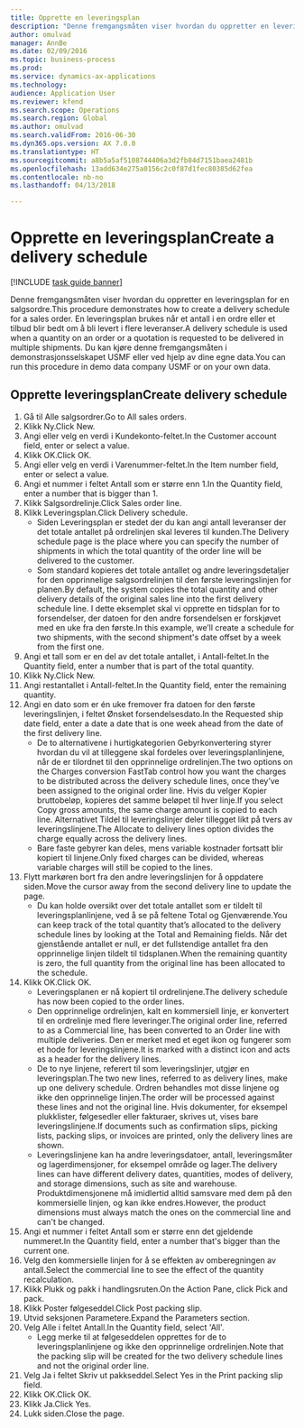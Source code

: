 ```yaml
--- 
title: Opprette en leveringsplan
description: "Denne fremgangsmåten viser hvordan du oppretter en leveringsplan for en salgsordre."
author: omulvad
manager: AnnBe
ms.date: 02/09/2016
ms.topic: business-process
ms.prod: 
ms.service: dynamics-ax-applications
ms.technology: 
audience: Application User
ms.reviewer: kfend
ms.search.scope: Operations
ms.search.region: Global
ms.author: omulvad
ms.search.validFrom: 2016-06-30
ms.dyn365.ops.version: AX 7.0.0
ms.translationtype: HT
ms.sourcegitcommit: a8b5a5af5108744406a3d2fb84d7151baea2481b
ms.openlocfilehash: 13add634e275a0156c2c0f87d1fec80385d62fea
ms.contentlocale: nb-no
ms.lasthandoff: 04/13/2018

---
```

# <a name="create-a-delivery-schedule"></a><span data-ttu-id="6ad0b-103">Opprette en leveringsplan</span><span class="sxs-lookup"><span data-stu-id="6ad0b-103">Create a delivery schedule</span></span>

[!INCLUDE [task guide banner](../../includes/task-guide-banner.md)]

<span data-ttu-id="6ad0b-104">Denne fremgangsmåten viser hvordan du oppretter en leveringsplan for en salgsordre.</span><span class="sxs-lookup"><span data-stu-id="6ad0b-104">This procedure demonstrates how to create a delivery schedule for a sales order.</span></span> <span data-ttu-id="6ad0b-105">En leveringsplan brukes når et antall i en ordre eller et tilbud blir bedt om å bli levert i flere leveranser.</span><span class="sxs-lookup"><span data-stu-id="6ad0b-105">A delivery schedule is used when a quantity on an order or a quotation is requested to be delivered in multiple shipments.</span></span> <span data-ttu-id="6ad0b-106">Du kan kjøre denne fremgangsmåten i demonstrasjonsselskapet USMF eller ved hjelp av dine egne data.</span><span class="sxs-lookup"><span data-stu-id="6ad0b-106">You can run this procedure in demo data company USMF or on your own data.</span></span>


## <a name="create-delivery-schedule"></a><span data-ttu-id="6ad0b-107">Opprette leveringsplan</span><span class="sxs-lookup"><span data-stu-id="6ad0b-107">Create delivery schedule</span></span>
1. <span data-ttu-id="6ad0b-108">Gå til Alle salgsordrer.</span><span class="sxs-lookup"><span data-stu-id="6ad0b-108">Go to All sales orders.</span></span>
2. <span data-ttu-id="6ad0b-109">Klikk Ny.</span><span class="sxs-lookup"><span data-stu-id="6ad0b-109">Click New.</span></span>
3. <span data-ttu-id="6ad0b-110">Angi eller velg en verdi i Kundekonto-feltet.</span><span class="sxs-lookup"><span data-stu-id="6ad0b-110">In the Customer account field, enter or select a value.</span></span>
4. <span data-ttu-id="6ad0b-111">Klikk OK.</span><span class="sxs-lookup"><span data-stu-id="6ad0b-111">Click OK.</span></span>
5. <span data-ttu-id="6ad0b-112">Angi eller velg en verdi i Varenummer-feltet.</span><span class="sxs-lookup"><span data-stu-id="6ad0b-112">In the Item number field, enter or select a value.</span></span>
6. <span data-ttu-id="6ad0b-113">Angi et nummer i feltet Antall som er større enn 1.</span><span class="sxs-lookup"><span data-stu-id="6ad0b-113">In the Quantity field, enter a number that is bigger than 1.</span></span>
7. <span data-ttu-id="6ad0b-114">Klikk Salgsordrelinje.</span><span class="sxs-lookup"><span data-stu-id="6ad0b-114">Click Sales order line.</span></span>
8. <span data-ttu-id="6ad0b-115">Klikk Leveringsplan.</span><span class="sxs-lookup"><span data-stu-id="6ad0b-115">Click Delivery schedule.</span></span>
    * <span data-ttu-id="6ad0b-116">Siden Leveringsplan er stedet der du kan angi antall leveranser der det totale antallet på ordrelinjen skal leveres til kunden.</span><span class="sxs-lookup"><span data-stu-id="6ad0b-116">The Delivery schedule page is the place where you can specify the number of shipments in which the total quantity of the order line will be delivered to the customer.</span></span>    
    * <span data-ttu-id="6ad0b-117">Som standard kopieres det totale antallet og andre leveringsdetaljer for den opprinnelige salgsordrelinjen til den første leveringslinjen for planen.</span><span class="sxs-lookup"><span data-stu-id="6ad0b-117">By default, the system copies the total quantity and other delivery details of the original sales line into the first delivery schedule line.</span></span> <span data-ttu-id="6ad0b-118">I dette eksemplet skal vi opprette en tidsplan for to forsendelser, der datoen for den andre forsendelsen er forskjøvet med en uke fra den første.</span><span class="sxs-lookup"><span data-stu-id="6ad0b-118">In this example, we’ll create a schedule for two shipments, with the second shipment's date offset by a week from the first one.</span></span>  
9. <span data-ttu-id="6ad0b-119">Angi et tall som er en del av det totale antallet, i Antall-feltet.</span><span class="sxs-lookup"><span data-stu-id="6ad0b-119">In the Quantity field, enter a number that is part of the total quantity.</span></span>
10. <span data-ttu-id="6ad0b-120">Klikk Ny.</span><span class="sxs-lookup"><span data-stu-id="6ad0b-120">Click New.</span></span>
11. <span data-ttu-id="6ad0b-121">Angi restantallet i Antall-feltet.</span><span class="sxs-lookup"><span data-stu-id="6ad0b-121">In the Quantity field, enter the remaining quantity.</span></span>
12. <span data-ttu-id="6ad0b-122">Angi en dato som er én uke fremover fra datoen for den første leveringslinjen, i feltet Ønsket forsendelsesdato.</span><span class="sxs-lookup"><span data-stu-id="6ad0b-122">In the Requested ship date field, enter a date a date that is one week ahead from the date of the first delivery line.</span></span>
    * <span data-ttu-id="6ad0b-123">De to alternativene i hurtigkategorien Gebyrkonvertering styrer hvordan du vil at tilleggene skal fordeles over leveringsplanlinjene, når de er tilordnet til den opprinnelige ordrelinjen.</span><span class="sxs-lookup"><span data-stu-id="6ad0b-123">The two options on the Charges conversion FastTab control how you want the charges to be distributed across the delivery schedule lines, once they’ve been assigned to the original order line.</span></span> <span data-ttu-id="6ad0b-124">Hvis du velger Kopier bruttobeløp, kopieres det samme beløpet til hver linje.</span><span class="sxs-lookup"><span data-stu-id="6ad0b-124">If you select Copy gross amounts, the same charge amount is copied to each line.</span></span> <span data-ttu-id="6ad0b-125">Alternativet Tildel til leveringslinjer deler tillegget likt på tvers av leveringslinjene.</span><span class="sxs-lookup"><span data-stu-id="6ad0b-125">The Allocate to delivery lines option divides the charge equally across the delivery lines.</span></span>  
    * <span data-ttu-id="6ad0b-126">Bare faste gebyrer kan deles, mens variable kostnader fortsatt blir kopiert til linjene.</span><span class="sxs-lookup"><span data-stu-id="6ad0b-126">Only fixed charges can be divided, whereas variable charges will still be copied to the lines.</span></span>  
13. <span data-ttu-id="6ad0b-127">Flytt markøren bort fra den andre leveringslinjen for å oppdatere siden.</span><span class="sxs-lookup"><span data-stu-id="6ad0b-127">Move the cursor away from the second delivery line to update the page.</span></span>
    * <span data-ttu-id="6ad0b-128">Du kan holde oversikt over det totale antallet som er tildelt til leveringsplanlinjene, ved å se på feltene Total og Gjenværende.</span><span class="sxs-lookup"><span data-stu-id="6ad0b-128">You can keep track of the total quantity that’s allocated to the delivery schedule lines by looking at the Total and Remaining fields.</span></span> <span data-ttu-id="6ad0b-129">Når det gjenstående antallet er null, er det fullstendige antallet fra den opprinnelige linjen tildelt til tidsplanen.</span><span class="sxs-lookup"><span data-stu-id="6ad0b-129">When the remaining quantity is zero, the full quantity from the original line has been allocated to the schedule.</span></span>   
14. <span data-ttu-id="6ad0b-130">Klikk OK.</span><span class="sxs-lookup"><span data-stu-id="6ad0b-130">Click OK.</span></span>
    * <span data-ttu-id="6ad0b-131">Leveringsplanen er nå kopiert til ordrelinjene.</span><span class="sxs-lookup"><span data-stu-id="6ad0b-131">The delivery schedule has now been copied to the order lines.</span></span>   
    * <span data-ttu-id="6ad0b-132">Den opprinnelige ordrelinjen, kalt en kommersiell linje, er konvertert til en ordrelinje med flere leveringer.</span><span class="sxs-lookup"><span data-stu-id="6ad0b-132">The original order line, referred to as a Commercial line, has been converted to an Order line with multiple deliveries.</span></span> <span data-ttu-id="6ad0b-133">Den er merket med et eget ikon og fungerer som et hode for leveringslinjene.</span><span class="sxs-lookup"><span data-stu-id="6ad0b-133">It is marked with a distinct icon and acts as a header for the delivery lines.</span></span>  
    * <span data-ttu-id="6ad0b-134">De to nye linjene, referert til som leveringslinjer, utgjør en leveringsplan.</span><span class="sxs-lookup"><span data-stu-id="6ad0b-134">The two new lines, referred to as delivery lines, make up one delivery schedule.</span></span> <span data-ttu-id="6ad0b-135">Ordren behandles mot disse linjene og ikke den opprinnelige linjen.</span><span class="sxs-lookup"><span data-stu-id="6ad0b-135">The order will be processed against these lines and not the original line.</span></span> <span data-ttu-id="6ad0b-136">Hvis dokumenter, for eksempel plukklister, følgesedler eller fakturaer, skrives ut, vises bare leveringslinjene.</span><span class="sxs-lookup"><span data-stu-id="6ad0b-136">If documents such as confirmation slips, picking lists, packing slips, or invoices are printed, only the delivery lines are shown.</span></span>   
    * <span data-ttu-id="6ad0b-137">Leveringslinjene kan ha andre leveringsdatoer, antall, leveringsmåter og lagerdimensjoner, for eksempel område og lager.</span><span class="sxs-lookup"><span data-stu-id="6ad0b-137">The delivery lines can have different delivery dates, quantities, modes of delivery, and storage dimensions, such as site and warehouse.</span></span> <span data-ttu-id="6ad0b-138">Produktdimensjonene må imidlertid alltid samsvare med dem på den kommersielle linjen, og kan ikke endres.</span><span class="sxs-lookup"><span data-stu-id="6ad0b-138">However, the product dimensions must always match the ones on the commercial line and can't be changed.</span></span>  
15. <span data-ttu-id="6ad0b-139">Angi et nummer i feltet Antall som er større enn det gjeldende nummeret.</span><span class="sxs-lookup"><span data-stu-id="6ad0b-139">In the Quantity field, enter a number that's bigger than the current one.</span></span>
16. <span data-ttu-id="6ad0b-140">Velg den kommersielle linjen for å se effekten av omberegningen av antall.</span><span class="sxs-lookup"><span data-stu-id="6ad0b-140">Select the commercial line to see the effect of the quantity recalculation.</span></span>
17. <span data-ttu-id="6ad0b-141">Klikk Plukk og pakk i handlingsruten.</span><span class="sxs-lookup"><span data-stu-id="6ad0b-141">On the Action Pane, click Pick and pack.</span></span>
18. <span data-ttu-id="6ad0b-142">Klikk Poster følgeseddel.</span><span class="sxs-lookup"><span data-stu-id="6ad0b-142">Click Post packing slip.</span></span>
19. <span data-ttu-id="6ad0b-143">Utvid seksjonen Parametere.</span><span class="sxs-lookup"><span data-stu-id="6ad0b-143">Expand the Parameters section.</span></span>
20. <span data-ttu-id="6ad0b-144">Velg Alle i feltet Antall.</span><span class="sxs-lookup"><span data-stu-id="6ad0b-144">In the Quantity field, select 'All'.</span></span>
    * <span data-ttu-id="6ad0b-145">Legg merke til at følgeseddelen opprettes for de to leveringsplanlinjene og ikke den opprinnelige ordrelinjen.</span><span class="sxs-lookup"><span data-stu-id="6ad0b-145">Note that the packing slip will be created for the two delivery schedule lines and not the original order line.</span></span>  
21. <span data-ttu-id="6ad0b-146">Velg Ja i feltet Skriv ut pakkseddel.</span><span class="sxs-lookup"><span data-stu-id="6ad0b-146">Select Yes in the Print packing slip field.</span></span>
22. <span data-ttu-id="6ad0b-147">Klikk OK.</span><span class="sxs-lookup"><span data-stu-id="6ad0b-147">Click OK.</span></span>
23. <span data-ttu-id="6ad0b-148">Klikk Ja.</span><span class="sxs-lookup"><span data-stu-id="6ad0b-148">Click Yes.</span></span>
24. <span data-ttu-id="6ad0b-149">Lukk siden.</span><span class="sxs-lookup"><span data-stu-id="6ad0b-149">Close the page.</span></span>



